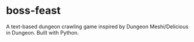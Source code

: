 # boss-feast
A text-based dungeon crawling game inspired by Dungeon Meshi/Delicious in Dungeon. Built with Python.
